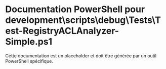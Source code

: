 # Documentation PowerShell pour development\scripts\debug\Tests\Test-RegistryACLAnalyzer-Simple.ps1

Cette documentation est un placeholder et doit être générée par un outil PowerShell spécifique.
